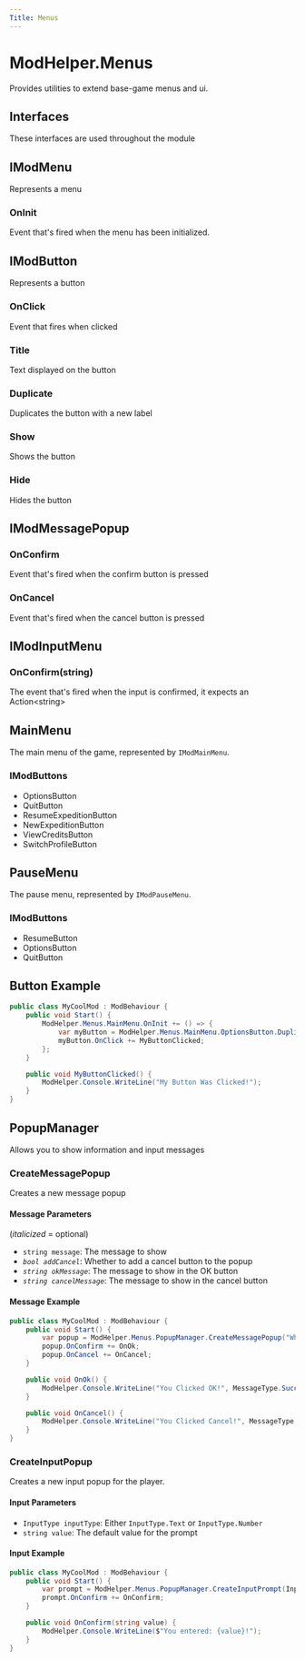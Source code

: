 ```yaml
---
Title: Menus
---
```


# ModHelper.Menus

Provides utilities to extend base-game menus and ui.

## Interfaces

These interfaces are used throughout the module

## IModMenu

Represents a menu

### OnInit

Event that's fired when the menu has been initialized.

## IModButton

Represents a button

### OnClick

Event that fires when clicked

### Title

Text displayed on the button

### Duplicate

Duplicates the button with a new label

### Show

Shows the button

### Hide

Hides the button

## IModMessagePopup

### OnConfirm

Event that's fired when the confirm button is pressed

### OnCancel

Event that's fired when the cancel button is pressed

## IModInputMenu

### OnConfirm(string)

The event that's fired when the input is confirmed, it expects an Action&lt;string&gt;

## MainMenu

The main menu of the game, represented by `IModMainMenu`.

### IModButtons

- OptionsButton
- QuitButton
- ResumeExpeditionButton
- NewExpeditionButton
- ViewCreditsButton
- SwitchProfileButton

## PauseMenu

The pause menu, represented by `IModPauseMenu`.

### IModButtons

- ResumeButton
- OptionsButton
- QuitButton

## Button Example

```csharp
public class MyCoolMod : ModBehaviour {
    public void Start() {
        ModHelper.Menus.MainMenu.OnInit += () => {
            var myButton = ModHelper.Menus.MainMenu.OptionsButton.Duplicate("My Cool Button");
            myButton.OnClick += MyButtonClicked;
        };
    }

    public void MyButtonClicked() {
        ModHelper.Console.WriteLine("My Button Was Clicked!");
    }
}
```

## PopupManager

Allows you to show information and input messages

### CreateMessagePopup

Creates a new message popup

#### Message Parameters

(*italicized* = optional)

- `string message`: The message to show
- *`bool addCancel`*: Whether to add a cancel button to the popup
- *`string okMessage`*: The message to show in the OK button
- *`string cancelMessage`*: The message to show in the cancel button

#### Message Example

```csharp
public class MyCoolMod : ModBehaviour {
    public void Start() {
        var popup = ModHelper.Menus.PopupManager.CreateMessagePopup("What do?", true, "Yes", "What");
        popup.OnConfirm += OnOk;
        popup.OnCancel += OnCancel;
    }

    public void OnOk() {
        ModHelper.Console.WriteLine("You Clicked OK!", MessageType.Success);
    }

    public void OnCancel() {
        ModHelper.Console.WriteLine("You Clicked Cancel!", MessageType.Warning);
    }
}
```

### CreateInputPopup

Creates a new input popup for the player.

#### Input Parameters

- `InputType inputType`: Either `InputType.Text` or `InputType.Number`
- `string value`: The default value for the prompt

#### Input Example

```csharp
public class MyCoolMod : ModBehaviour {
    public void Start() {
        var prompt = ModHelper.Menus.PopupManager.CreateInputPrompt(InputType.Text, "Default");
        prompt.OnConfirm += OnConfirm;
    }

    public void OnConfirm(string value) {
        ModHelper.Console.WriteLine($"You entered: {value}!");
    }
}
```

